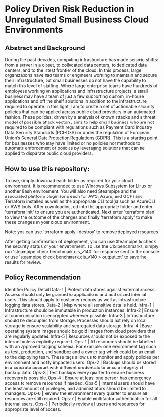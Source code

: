 # Policy Driven Risk Reduction in Unregulated Small Business Cloud Environments

## Abstract and Background
During the past decades, computing infrastructure has made seismic shifts: from a server in a closet, to collocated data centers, to dedicated data centers, and to the latest frontier of the cloud. In this process, large organizations have had teams of engineers working to maintain and secure their infrastructure, but small businesses do not have the capability to match this level of staffing. Where large enterprise teams have hundreds of employees working on applications and infrastructure projects, a small business may have a team of just a few supporting custom, in-house applications and off the shelf solutions in addition to the infrastructure required to operate. In this light, I am to create a set of actionable security policies that can be applied across public cloud providers in an automated fashion. These policies, driven by a analysis of known attacks and a threat model of possible attack vectors, aims to help small business who are not required to be compliant with regulations such as Payment Card Industry Data Security Standards (PCI-DSS) or under the regulation of European Union’s General Data Protection Regulations (GDPR). This is a starting point for businesses who may have limited or no policies nor methods to automate enforcement of policies by leveraging solutions that can be applied to disparate public cloud providers.

## How to use this repository:

To use, simply download each folder as required for your cloud environment. It is recommended to use Windows Subsystem for Linux or another Bash environment.
You will also need Steampipe and the associated platform plugin (one each for AWS, Azure, and GCP) and Terraform installed as well as the appropriate CLI tool(s) such as AzureCLI or AWS tools.
After downloading, cd into the appropriate folder and enter 'terraform init' to ensure you are authenticated.
Next enter 'terraform plan' to view the outcome of the changes and finally 'terraform apply' to make these changes in your cloud environment.

Note: you can use 'terraform apply -destroy' to remove deployed resources

After getting confirmation of deployment, you can use Steampipe to check the security status of your environment.
To use the CIS benchmarks, simply run 'steampipe check benchmark.cis_v140' for response sent to the console or use 'steampipe check benchmark.cis_v140 > output.txt' to save the results for review. 


## Policy Recommendation

Identifier
Policy Detail
Data-1 | Protect data stores against external access. Access should only be granted to applications and authorized internal users. This should apply to customer records as well as infrastructure logging data stores.
Data-2 | Map where all sensitive data is held.
Infra-1 | Infrastructure should be immutable in production instances.
Infra-2 | Ensure all communication is encrypted wherever possible.
Infra-3 | Infrastructure should be decoupled from storage. Processes should not rely on local storage to ensure scalability and segregated data storage.
Infra-4 | Base operating system images should be gold images from cloud providers that are regularly updated.
Infra-5 | Resources should not be exposed to the internet unless explicitly required.
Ops-1 | All resources should be labelled with an approved tagging schema. For example: one environment tag such as test, production, and sandbox and a owner tag which could be an email to the deploying team. These tags allow us to monitor and apply policies per environment and notify impacted users.
Ops-2 | Backups should be stored in a separate account with different credentials to ensure integrity of backup data.
Ops-3 | Test backups every quarter to ensure business recovery is possible.
Ops-4 | Ensure at least one person has emergency access to remove resources if needed.
Ops-5 | Internal users should have the least amount of privileges, and administrators should be limited to managers.
Ops-6 | Review the environment every quarter to ensure all resources are still required.
Ops-7 | Enable multifactor authentication for all internal users.
Ops-8 | Periodically review all users and resources for appropriate level of access.

